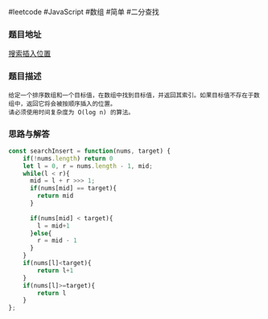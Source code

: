 #leetcode #JavaScript #数组 #简单 #二分查找 

### 题目地址
[搜索插入位置](https://leetcode.cn/problems/search-insert-position/)


### 题目描述

```plain
给定一个排序数组和一个目标值，在数组中找到目标值，并返回其索引。如果目标值不存在于数组中，返回它将会被按顺序插入的位置。  
请必须使用时间复杂度为 O(log n) 的算法。
```

### 思路与解答
```javascript
const searchInsert = function(nums, target) {
    if(!nums.length) return 0
    let l = 0, r = nums.length - 1, mid;
    while(l < r){
      mid = l + r >>> 1;
      if(nums[mid] == target){
        return mid
      }
      
      if(nums[mid] < target){
        l = mid+1
      }else{
        r = mid - 1
      }
    }
    if(nums[l]<target){
        return l+1
    }
    if(nums[l]>=target){
        return l
    }
};
```

